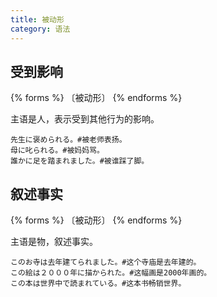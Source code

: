 ```yaml
---
title: 被动形
category: 语法
---
```


## 受到影响

{% forms %}
〔被动形〕
{% endforms %}

主语是人，表示受到其他行为的影响。

```example
先生に褒められる。#被老师表扬。
母に叱られる。#被妈妈骂。
誰かに足を踏まれました。#被谁踩了脚。
```

## 叙述事实

{% forms %}
〔被动形〕
{% endforms %}

主语是物，叙述事实。

```example
このお寺は去年建てられました。#这个寺庙是去年建的。
この絵は２０００年に描かられた。#这幅画是2000年画的。
この本は世界中で読まれている。#这本书畅销世界。
```
